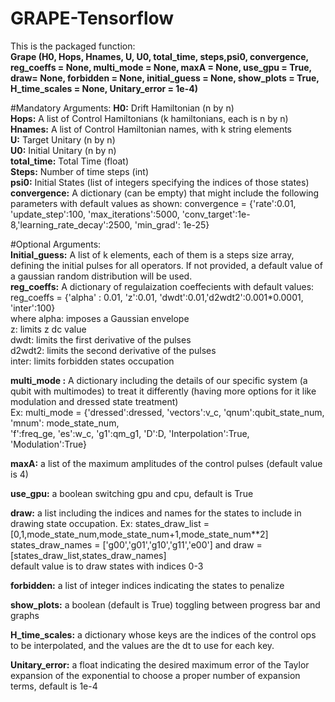 # GRAPE-Tensorflow
This is the packaged function:  
**Grape (H0, Hops, Hnames, U, U0, total_time, steps,psi0, convergence, reg_coeffs = None, multi_mode = None, maxA = None, use_gpu = True, draw= None, forbidden = None, initial_guess = None, show_plots = True, H_time_scales = None, Unitary_error = 1e-4)**

#Mandatory Arguments:
**H0:** Drift Hamiltonian (n by n)   
**Hops:** A list of Control Hamiltonians  (k hamiltonians, each is n by n)  
**Hnames:** A list of Control Hamiltonian names, with k string elements  
**U:** Target Unitary (n by n)  
**U0:** Initial Unitary (n by n)  
**total_time:** Total Time (float)  
**Steps:** Number of time steps (int)  
**psi0:** Initial States (list of integers specifying the indices of those states)  
**convergence:** A dictionary (can be empty) that might include the following parameters with default values as shown:
               convergence = {'rate':0.01, 'update_step':100, 'max_iterations':5000,
               'conv_target':1e-8,'learning_rate_decay':2500, 'min_grad': 1e-25}   

#Optional Arguments:  
**Initial_guess:** A list of k elements, each of them is a steps size array, defining the initial pulses for all operators. If not provided, a default value of a gaussian random distribution will be used.  
**reg_coeffs:** A dictionary of regulaization coeffecients with default values: reg_coeffs = {'alpha' : 0.01, 'z':0.01, 'dwdt':0.01,'d2wdt2':0.001*0.0001, 'inter':100}   
where alpha: imposes a Gaussian envelope    
z: limits z dc value  
dwdt: limits the first derivative of the pulses  
d2wdt2: limits the second derivative of the pulses  
inter: limits forbidden states occupation  
  
**multi_mode  :** A dictionary including the details of our specific system (a qubit with multimodes) to treat it differently (having more options for it like modulation and dressed state treatment)  
Ex: multi_mode = {'dressed':dressed, 'vectors':v_c, 'qnum':qubit_state_num, 'mnum': mode_state_num,\
              'f':freq_ge, 'es':w_c, 'g1':qm_g1, 'D':D, 'Interpolation':True, 'Modulation':True}  
  

**maxA:** a list of the maximum amplitudes of the control pulses (default value is 4)  
  
**use_gpu:** a boolean switching gpu and cpu, default is True  
  
**draw:** a list including the indices and names for the states to include in drawing state occupation. Ex: states_draw_list = [0,1,mode_state_num,mode_state_num+1,mode_state_num**2]
states_draw_names = ['g00','g01','g10','g11','e00'] and  draw = [states_draw_list,states_draw_names]  
default value is to draw states with indices 0-3  

**forbidden:** a list of integer indices indicating the states to penalize  

**show_plots:** a boolean (default is True) toggling between progress bar and graphs  

**H_time_scales:** a dictionary whose keys are the indices of the control ops to be interpolated, and the values are the dt to use for each key.    

**Unitary_error:** a float indicating the desired maximum error of the Taylor expansion of the exponential to choose a proper number of expansion terms, default is 1e-4  



